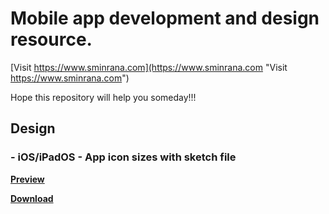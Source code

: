 # Mobile app development and design resource. 

[Visit https://www.sminrana.com](https://www.sminrana.com "Visit https://www.sminrana.com")

Hope this repository will help you someday!!!

## Design

###  - iOS/iPadOS - App icon sizes with sketch file 

[**Preview** ](https://raw.githubusercontent.com/sminrana/sminrana/main/design/iOS-iPad%20App%20Icon/iOS-iPadOS_app_icon_skelecton.png "**Preview** ")

[**Download**](https://raw.githubusercontent.com/sminrana/sminrana/main/design/iOS-iPad%20App%20Icon/iOS-iPadOS_app_icon_skelecton.sketch "**Download**")
